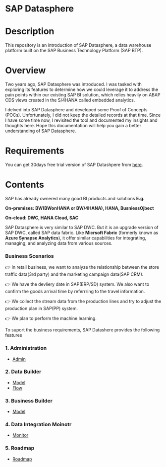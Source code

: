 # SAP Datasphere


# Description
This repository is an introduction of SAP Datasphere, a data warehouse platform built on the SAP Business Technology Platform (SAP BTP).


# Overview
Two years ago, SAP Datasphere was introduced. I was tasked with exploring its features to determine how we could leverage it to address the pain points within our existing SAP BI solution, which relies heavily on ABAP CDS views created in the S/4HANA called embedded analytics.

I delved into SAP Datasphere and developed some Proof of Concepts (POCs). Unfortunately, I did not keep the detailed records at that time. Since I have some time now, I revisited the tool and documented my insights and thoughts here. Hope this documentation will help you gain a better understanding of SAP Datasphere.


# Requirements
You can get 30days free trial version of SAP Datashpere from [here](https://www.sap.com/products/technology-platform/datasphere/trial.html).

# Contents

SAP has already ownered many good BI products and solutions **E.g.**

**On-premises: BW(BWonHANA or BW/4HANA), HANA, BusniessOjbect**

**On-cloud: DWC, HANA Cloud, SAC**

SAP Datasphere is very similar to SAP DWC. But it is an upgrade version of SAP DWC, called SAP data fabric. Like **Micrsoft Fabric** (formerly known as **Azure Synapse Analytics**), it offer similar capabilities for integrating, managing, and analyzing data from various sources.

### Business Scenarios

👉 In retail business, we want to analyze the relationship between the store traffic data(3rd party) and the marketing campaign data(SAP CRM). 

👉 We have the devliery date in SAP(ERP/SD) system. We also want to confirm the goods arrival time by referrring to the travel information. 

👉 We collect the stream data from the production lines and try to adjust the production plan in SAP(PP) system. 

👉 We plan to perform the machine learning.

To suport the business requirements, SAP Datashere provides the following features 

### 1. Administration
- [Admin](Admin/README.md)
  
### 2. Data Builder
- [Model](DataBuilder/Model.md)
- [Flow](DataBuilder/Flow.md)
  
### 3. Business Builder
- [Model](BusinessBuilder/Model.md)
  
### 4. Data Integration Moinotr
- [Monitor](Integration/Monitor.md)

### 5. Roadmap
- [Roadmap](Roadmpa/README.md)
